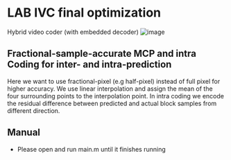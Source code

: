 # LAB IVC final optimization
Hybrid video coder (with embedded decoder)
![image](https://github.com/LiaoQi98/Image-and-video-compression/assets/108174052/df3e02ad-5511-4f9a-acc0-5b638e26d6c0)

## Fractional-sample-accurate MCP and intra Coding for inter- and intra-prediction
Here we want to use fractional-pixel (e.g half-pixel) instead of full pixel for higher accuracy. We use linear interpolation and assign the mean of the four surrounding points to the interpolation point. In intra coding we encode the residual difference between predicted and actual block samples from different direction.



## Manual
- Please open and run main.m  until it finishes running






